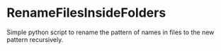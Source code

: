 # RenameFilesInsideFolders
Simple python script to rename the pattern of names in files to the new pattern recursively.
